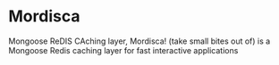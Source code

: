 # Mordisca
Mongoose ReDIS CAching layer, Mordisca! (take small bites out of) is a Mongoose Redis caching layer for fast interactive applications